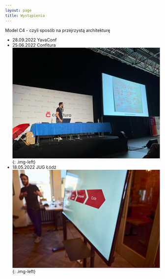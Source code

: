 ```yaml
---
layout: page
title: Wystąpienia
---
```


Model C4 - czyli sposób na przejrzystą architekturę
* 28.09.2022 YavaConf
* 25.06.2022 Confitura
![image](assets/images/talks/confitura.jpeg){: .img-left}
* 18.05.2022 JUG Łódź
![image](assets/images/talks/jug_lodz.jpeg){: .img-left}

